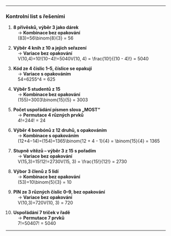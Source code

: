 
---

###  **Kontrolní list s řešeními**

1. **8 přívěsků, výběr 3 jako dárek**  
     → **Kombinace bez opakování**  
     (83)=56\binom{8}{3} = 56
    
2. **Výběr 4 knih z 10 a jejich seřazení**  
     → **Variace bez opakování**  
     V(10,4)=10!(10−4)!=5040V(10, 4) = \frac{10!}{(10 - 4)!} = 5040
    
3. **Kód ze 4 číslic 1–5, číslice se opakují**  
     → **Variace s opakováním**  
     54=6255^4 = 625
    
4. **Výběr 5 studentů z 15**  
     → **Kombinace bez opakování**  
     (155)=3003\binom{15}{5} = 3003
    
5. **Počet uspořádání písmen slova „MOST“**  
     → **Permutace 4 různých prvků**  
     4!=244! = 24
    
6. **Výběr 4 bonbónů z 12 druhů, s opakováním**  
     → **Kombinace s opakováním**  
     (12+4−14)=(154)=1365\binom{12 + 4 - 1}{4} = \binom{15}{4} = 1365
    
7. **Stupně vítězů – výběr 3 z 15 s pořadím**  
     → **Variace bez opakování**  
     V(15,3)=15!12!=2730V(15, 3) = \frac{15!}{12!} = 2730
    
8. **Výbor 3 členů z 5 lidí**  
     → **Kombinace bez opakování**  
     (53)=10\binom{5}{3} = 10
    
9. **PIN ze 3 různých číslic 0–9, bez opakování**  
     → **Variace bez opakování**  
     V(10,3)=720V(10, 3) = 720
    
10. **Uspořádání 7 triček v řadě**  
     → **Permutace 7 prvků**  
     7!=50407! = 5040
    

---

